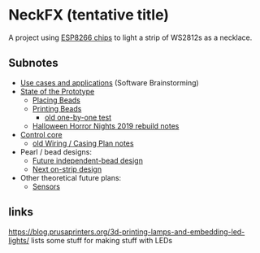 # NeckFX (tentative title)

A project using [ESP8266 chips](be8ef21f-ea6e-4f96-8b87-9a54694fb29f.md) to light a strip of WS2812s as a necklace.

## Subnotes

- [Use cases and applications](5870ee83-701f-4cd9-8380-aed86bcbddb0.md) (Software Brainstorming)
- [State of the Prototype](369c67c5-e608-4dcd-9f61-0cb357e6350e.md)
  - [Placing Beads](4a3f9419-5682-4b52-a9b5-1db294844c6f.md)
  - [Printing Beads](3a4dd7b3-c66e-41e0-891a-9b39fbb24c97.md)
    - [old one-by-one test](caa90686-003f-468c-9279-293f21eb4d72.md)
  - [Halloween Horror Nights 2019 rebuild notes](314b7b56-d853-4365-abd6-97a53201f6ca.md)
- [Control core](8b9e569c-747b-44f9-a7d1-73ac4fb905cd.md)
  - [old Wiring / Casing Plan notes](ac931713-9adf-4398-8bcd-111b7bd39c99.md)
- Pearl / bead designs:
  - [Future independent-bead design](7861ea33-8916-477e-8d9a-be130655c8a2.md)
  - [Next on-strip design](1cd0848f-6742-4cf0-a19b-191fb2f23e26.md)
- Other theoretical future plans:
  - [Sensors](42575c9a-2bc8-4232-9f68-e03f6445001b.md)

## links

https://blog.prusaprinters.org/3d-printing-lamps-and-embedding-led-lights/ lists some stuff for making stuff with LEDs
